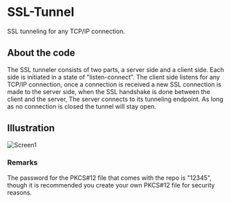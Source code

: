 # SSL-Tunnel
SSL tunneling for any TCP/IP connection.

## About the code
The SSL tunneler consists of two parts, a server side and a client side.
Each side is initiated in a state of "listen-connect".
The client side listens for any TCP/IP connection, once a connection is received a new SSL connection
is made to the server side, when the SSL handshake is done between the client and the server,
The server connects to its tunneling endpoint.
As long as no connection is closed the tunnel will stay open.

## Illustration
![Screen1](https://i.imgur.com/oQXNwwl.jpg)

### Remarks
The password for the PKCS#12 file that comes with the repo is "12345",
though it is recommended you create your own PKCS#12 file for security reasons.